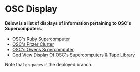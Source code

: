 # OSC Display
#### Below is a list of displays of information pertaining to OSC's Supercomputers.

* [OSC's Ruby Supercomputer](https://osc.github.io/osc-display/osc_display_1s.htm)
* [OSC's Pitzer Cluster](https://osc.github.io/osc-display/osc_display_2s.htm)
* [OSC's Owens Supercomputer](https://osc.github.io/osc-display/osc_display_3s.htm)
* [God View Display Of OSC's Supercomputers & Tape Library](https://osc.github.io/osc-display/osc_display_all_1.htm)

Note that `gh-pages` is the deployed branch.